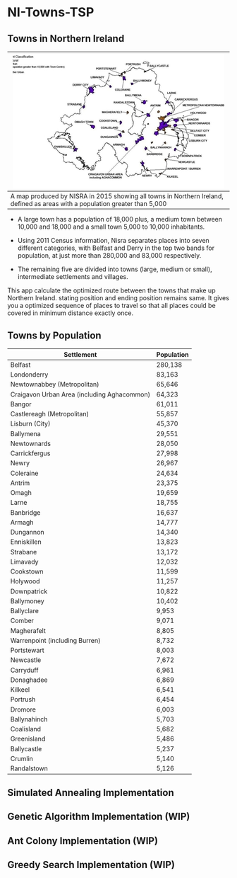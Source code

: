 # NI-Towns-TSP

## Towns in Northern Ireland
| ![](https://github.com/simon-kingston/NI-Towns-TSP/blob/master/northern_ireland_thumbnail.jpg) |
| ------------- |
| A map produced by NISRA in 2015 showing all towns in Northern Ireland, defined as areas with a population greater than 5,000 |

- A large town has a population of 18,000 plus, a medium town between 10,000 and 18,000 and a small town 5,000 to 10,000 inhabitants.

- Using 2011 Census information, Nisra separates places into seven different categories, with Belfast and Derry in the top two bands for population, at just more than 280,000 and 83,000 respectively.

- The remaining five are divided into towns (large, medium or small), intermediate settlements and villages.

This app calculate the optimized route between the towns that make up Northern Ireland. stating position and ending position remains same. It gives you a optimized sequence of places to travel so that all places could be covered in minimum distance exactly once.

## Towns by Population

| Settlement  | Population |
| ------------- | ------------- |
| Belfast  | 280,138 |
| Londonderry | 83,163 |
| Newtownabbey (Metropolitan) | 65,646 |
| Craigavon Urban Area (including Aghacommon) | 64,323 |
| Bangor | 61,011 |
| Castlereagh (Metropolitan) | 55,857 |
| Lisburn (City) | 45,370 |
| Ballymena | 29,551 |
| Newtownards | 28,050 |
| Carrickfergus | 27,998 |
| Newry | 26,967 |
| Coleraine | 24,634 |
| Antrim | 23,375 |
| Omagh | 19,659 |
| Larne | 18,755 |
| Banbridge | 16,637 |
| Armagh | 14,777 |
| Dungannon | 14,340 |
| Enniskillen | 13,823 |
| Strabane | 13,172 |
| Limavady | 12,032 |
| Cookstown | 11,599 |
| Holywood | 11,257 |
| Downpatrick | 10,822 |
| Ballymoney | 10,402 |
| Ballyclare | 9,953 |
| Comber | 9,071 |
| Magherafelt | 8,805 |
| Warrenpoint (including Burren) | 8,732 |
| Portstewart | 8,003 |
| Newcastle | 7,672 |
| Carryduff | 6,961 |
| Donaghadee | 6,869 |
| Kilkeel | 6,541 |
| Portrush | 6,454 |
| Dromore | 6,003 |
| Ballynahinch | 5,703 |
| Coalisland | 5,682 |
| Greenisland | 5,486 |
| Ballycastle | 5,237 |
| Crumlin | 5,140 |
| Randalstown | 5,126 |

## Simulated Annealing Implementation

## Genetic Algorithm Implementation (WIP)

## Ant Colony Implementation (WIP)

## Greedy Search Implementation (WIP)

